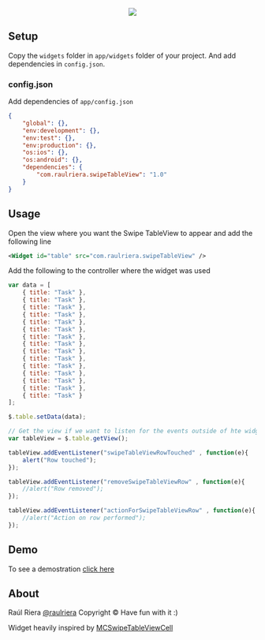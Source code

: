 <p align="center">
	<img src="https://github.com/raulriera/alloy-widgets/raw/master/assets/SwipeTableView.png" />
</p>

Setup
------
Copy the `widgets` folder in `app/widgets` folder of your project.
And add dependencies in `config.json`.

### config.json ###
Add dependencies of `app/config.json`

```json
{
    "global": {},
    "env:development": {},
    "env:test": {},
    "env:production": {},
    "os:ios": {},
    "os:android": {},
    "dependencies": {
        "com.raulriera.swipeTableView": "1.0"
    }
}
```

Usage
------
Open the view where you want the Swipe TableView to appear and add the following line

```xml
<Widget id="table" src="com.raulriera.swipeTableView" />
```

Add the following to the controller where the widget was used

```javascript
var data = [
	{ title: "Task" }, 
	{ title: "Task" },
	{ title: "Task" },
	{ title: "Task" },
	{ title: "Task" },
	{ title: "Task" },
	{ title: "Task" },
	{ title: "Task" },
	{ title: "Task" },
	{ title: "Task" },
	{ title: "Task" },
	{ title: "Task" },
	{ title: "Task" },
	{ title: "Task" },
	{ title: "Task" }
];

$.table.setData(data);

// Get the view if we want to listen for the events outside of hte widget
var tableView = $.table.getView();

tableView.addEventListener("swipeTableViewRowTouched" , function(e){
	alert("Row touched");
});

tableView.addEventListener("removeSwipeTableViewRow" , function(e){
	//alert("Row removed");
});

tableView.addEventListener("actionForSwipeTableViewRow" , function(e){
	//alert("Action on row performed");
});
```

Demo
------
To see a demostration [click here](http://f.cl.ly/items/3N2W180b3M1b3W1W3A3Y/swipeTableView.mov)

About
----------
Raúl Riera [@raulriera](https://twitter.com/raulriera/)
Copyright &copy; Have fun with it :)

Widget heavily inspired by [MCSwipeTableViewCell](https://github.com/alikaragoz/MCSwipeTableViewCell/)
